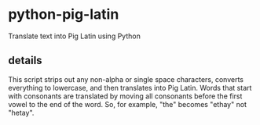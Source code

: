 # python-pig-latin

Translate text into Pig Latin using Python

## details

This script strips out any non-alpha or single space characters, converts everything to lowercase, and then translates into Pig Latin. Words that start with consonants are translated by moving all consonants before the first vowel to the end of the word. So, for example, "the" becomes "ethay" not "hetay".